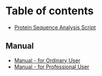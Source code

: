 # Table of contents

* [Protein Sequence Analysis Script](README.md)

## Manual

* [Manual - for Ordinary User](manual/manual-for-ordinary-user.md)
* [Manual - for Professional User](manual/manual-for-professional-user.md)

